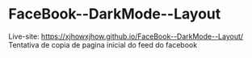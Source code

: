 # FaceBook--DarkMode--Layout

Live-site: https://xjhowxjhow.github.io/FaceBook--DarkMode--Layout/
 Tentativa de copia de pagina inicial do feed do facebook
